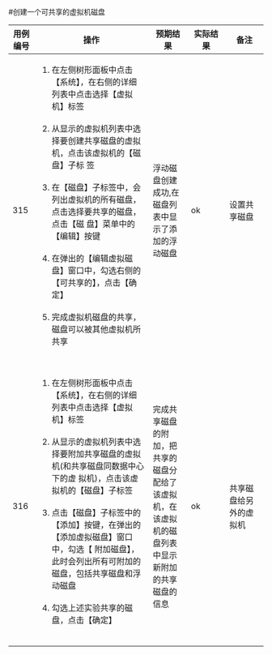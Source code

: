 #创建一个可共享的虚拟机磁盘 
<table>
<thead>
<tr>
  <th width="10%">用例编号</th>
 <th width="45%">操作</th>
 <th width="15%">预期结果</th>
 <th width="15%">实际结果</th>
 <th width="15%">备注</th>
</tr>
</thead>
<tbody>
<tr>
 <td>315</td>
 <td>
     <ol style="list-style-type:decimal">
         <li>在左侧树形面板中点击【系统】，在右侧的详细列表中点击选择【虚拟机】标签              </li>
         <br/>
         <li>从显示的虚拟机列表中选择要创建共享磁盘的虚拟机，点击该虚拟机的【磁盘】子标              签 
         </li><br/> 
         <li>在【磁盘】子标签中，会列出虚拟机的所有磁盘，点击选择要共享的磁盘，点击【磁              盘】菜单中的【编辑】按键
         </li><br/>
         <li>在弹出的【编辑虚拟磁盘】窗口中，勾选右侧的【可共享的】，点击【确定】
         </li><br/>
         <li>完成虚拟机磁盘的共享，磁盘可以被其他虚拟机所共享</li><br/>
     </ol>
 </td>
 <td>浮动磁盘创建成功,在磁盘列表中显示了添加的浮动磁盘</td>
 <td>ok</td>
 <td>设置共享磁盘</td>
</tr>
<tr>
 <td>316</td>
 <td>
     <ol style="list-style-type:decimal">
         <li>在左侧树形面板中点击【系统】，在右侧的详细列表中点击选择【虚拟机】标签              </li><br/>
         <li> 从显示的虚拟机列表中选择要附加共享磁盘的虚拟机(和共享磁盘同数据中心下的虚           拟机)，点击该虚拟机的【磁盘】子标签  
         </li><br/> 
         <li>点击【磁盘】子标签中的【添加】按键，在弹出的【添加虚拟磁盘】窗口中，勾选【              附加磁盘】，此时会列出所有可附加的磁盘，包括共享磁盘和浮动磁盘 
         </li><br/>
         <li> 勾选上述实验共享的磁盘，点击【确定】 </li><br/>
     </ol>
 </td>
 <td>完成共享磁盘的附加，把共享的磁盘分配给了该虚拟机，在该虚拟机的磁盘列表中显示新附加      的共享磁盘的信息 </td>
 <td>ok</td>
 <td>共享磁盘给另外的虚拟机 </td>
</tr>
</tbody>
</table>
